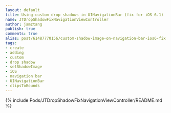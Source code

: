 ```yaml
--- 
layout: default
title: Using custom drop shadows in UINavigationBar (fix for iOS 6.1)
name: JTDropShadowFixNavigationViewController
author: jamztang
publish: true
comments: true
alias: post/61487770156/custom-shadow-image-on-navigation-bar-ios6-fix
tags:
- create
- adding
- custom
- drop shadow
- setShadowImage
- iOS
- navigation bar
- UINavigationBar
- clipsToBounds
---
```


{% include Pods/JTDropShadowFixNavigationViewController/README.md %}
